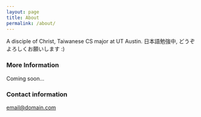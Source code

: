 ```yaml
---
layout: page
title: About 
permalink: /about/
---
```


A disciple of Christ, Taiwanese CS major at UT Austin. 日本語勉強中, どうぞよろしくお願いします :)

### More Information

Coming soon...

### Contact information

[email@domain.com](mailto:johnnychang6@gmail.com)
